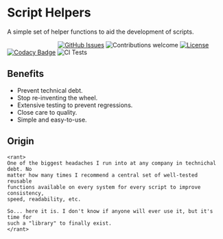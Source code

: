 Script Helpers
==============

A simple set of helper functions to aid the development of scripts.

&nbsp;&nbsp;&nbsp;&nbsp;&nbsp;&nbsp;&nbsp;&nbsp;&nbsp;&nbsp;&nbsp;&nbsp;&nbsp;&nbsp;
&nbsp;&nbsp;&nbsp;&nbsp;&nbsp;&nbsp;&nbsp;&nbsp;&nbsp;&nbsp;&nbsp;&nbsp;&nbsp;&nbsp;
[![GitHub
Issues](https://img.shields.io/github/issues/MTecknology/script-helpers.svg)](https://github.com/MTecknology/script_helpers/issues)
![Contributions welcome](https://img.shields.io/badge/contributions-welcome-blue.svg)
[![License](https://img.shields.io/badge/license-GPLv3+-blue.svg)](https://opensource.org/licenses/gpl-3.0+.html)
[![Codacy Badge](https://app.codacy.com/project/badge/Grade/e34c5732d27440c4a09d02c41be17f9f)](https://www.codacy.com/gh/MTecknology/script-helpers/dashboard?utm_source=github.com&amp;utm_medium=referral&amp;utm_content=MTecknology/script-helpers&amp;utm_campaign=Badge_Grade)
![CI Tests](https://github.com/MTecknology/script-helpers/workflows/CI%20Tests/badge.svg)

Benefits
--------

-   Prevent technical debt.
-   Stop re-inventing the wheel.
-   Extensive testing to prevent regressions.
-   Close care to quality.
-   Simple and easy-to-use.

Origin
------

```text
<rant>
One of the biggest headaches I run into at any company in technichal debt. No
matter how many times I recommend a central set of well-tested reusable
functions available on every system for every script to improve consistency,
speed, readability, etc.

So... here it is. I don't know if anyone will ever use it, but it's time for
such a "library" to finally exist.
</rant>
```
